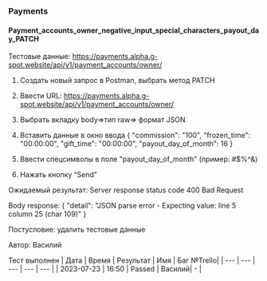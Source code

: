 ### Payments
#### Payment_accounts_owner_negative_input_special_characters_payout_day_PATCH

Тестовые данные: https://payments.alpha.g-spot.website/api/v1/payment_accounts/owner/


1. Создать новый запрос в Postman, выбрать метод PATCH

2. Ввести URL: https://payments.alpha.g-spot.website/api/v1/payment_accounts/owner/

3. Выбрать вкладку body=>тип raw=> формат JSON

4. Вставить данные в окно ввода
{
  "commission": "100",
  "frozen_time": "00:00:00",
  "gift_time": "00:00:00",
  "payout_day_of_month": 16
}

5. Ввести спецсимволы в поле "payout_day_of_month" (пример: #$%^&)

6. Нажать кнопку “Send”

Ожидаемый результат: Server response status code 400 Bad Request

Body response:
{
    "detail": "JSON parse error - Expecting value: line 5 column 25 (char 109)"
}


Постусловие: удалить тестовые данные

Автор: Василий

Тест выполнен
|     Дата    | Время | Результат |   Имя  | Баг №Trello|
|     ---     |  ---  |    ---    |   ---  |    ---     |
|  2023-07-23 | 16:50 |   Passed  | Василий|     -      | 